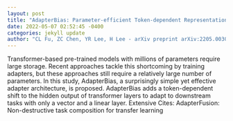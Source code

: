```yaml
--- 
layout: post 
title: "AdapterBias: Parameter-efficient Token-dependent Representation Shift for Adapters in NLP Tasks" 
date: 2022-05-07 02:52:45 -0400 
categories: jekyll update 
author: "CL Fu, ZC Chen, YR Lee, H Lee - arXiv preprint arXiv:2205.00305, 2022" 
--- 
```

Transformer-based pre-trained models with millions of parameters require large storage. Recent approaches tackle this shortcoming by training adapters, but these approaches still require a relatively large number of parameters. In this study, AdapterBias, a surprisingly simple yet effective adapter architecture, is proposed. AdapterBias adds a token-dependent shift to the hidden output of transformer layers to adapt to downstream tasks with only a vector and a linear layer. Extensive Cites: AdapterFusion: Non-destructive task composition for transfer learning